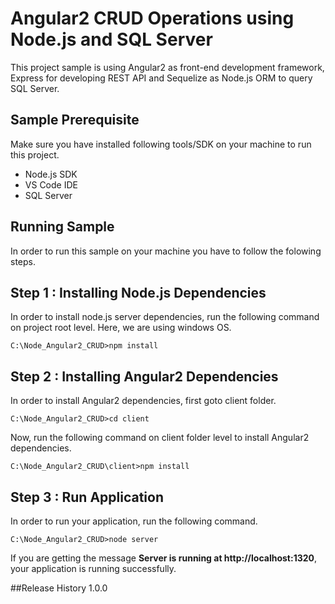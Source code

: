 # Angular2 CRUD Operations using Node.js and SQL Server
This project sample is using Angular2 as front-end development framework, Express for developing REST API and Sequelize as Node.js ORM to query SQL Server. 

## Sample Prerequisite 
Make sure you have installed following tools/SDK on your machine to run this project.

* Node.js SDK
* VS Code IDE
* SQL Server

## Running Sample
In order to run this sample on your machine you have to follow the folowing steps.

## Step 1 : Installing Node.js Dependencies
In order to install node.js server dependencies, run the following command on project root level. Here, we are using windows OS.

`C:\Node_Angular2_CRUD>npm install`

## Step 2 : Installing Angular2 Dependencies
In order to install Angular2 dependencies, first goto client folder.

`C:\Node_Angular2_CRUD>cd client`

Now, run the following command on client folder level to install Angular2 dependencies.

`C:\Node_Angular2_CRUD\client>npm install`
## Step 3 : Run Application
In order to run your application, run the following command.

`C:\Node_Angular2_CRUD>node server`

If you are getting the message **Server is running at http://localhost:1320**, your application is running successfully.

##Release History
1.0.0